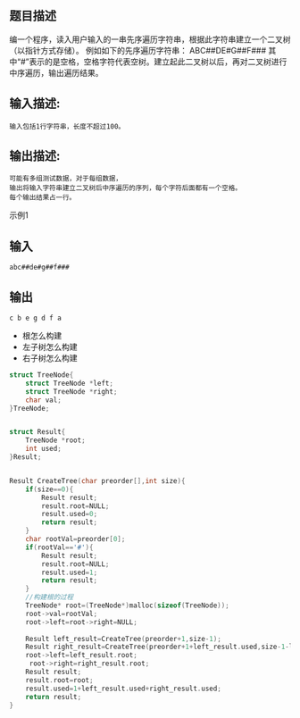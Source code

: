 ## 题目描述

编一个程序，读入用户输入的一串先序遍历字符串，根据此字符串建立一个二叉树（以指针方式存储）。 例如如下的先序遍历字符串： ABC##DE#G##F### 其中“#”表示的是空格，空格字符代表空树。建立起此二叉树以后，再对二叉树进行中序遍历，输出遍历结果。

## 输入描述:

```
输入包括1行字符串，长度不超过100。
```

## 输出描述:

```
可能有多组测试数据，对于每组数据，
输出将输入字符串建立二叉树后中序遍历的序列，每个字符后面都有一个空格。
每个输出结果占一行。
```

示例1

## 输入

```
abc##de#g##f###
```

## 输出

```
c b e g d f a 
```





- 根怎么构建
- 左子树怎么构建 
- 右子树怎么构建

````c
struct TreeNode{
    struct TreeNode *left;
    struct TreeNode *right;
    char val;
}TreeNode;


struct Result{
    TreeNode *root;
    int used;
}Result;


Result CreateTree(char preorder[],int size){
    if(size==0){
        Result result;
        result.root=NULL;
        result.used=0;
        return result;
    }
    char rootVal=preorder[0];
    if(rootVal=='#'){
        Result result;
        result.root=NULL;
        result.used=1;
        return result;
    }
    //构建根的过程
    TreeNode* root=(TreeNode*)malloc(sizeof(TreeNode));
    root->val=rootVal;
    root->left=root->right=NULL;
    
    Result left_result=CreateTree(preorder+1,size-1);
    Result right_result=CreateTree(preorder+1+left_result.used,size-1-left_result.used);
    root->left=left_result.root;
     root->right=right_result.root;
    Result result;
    result.root=root;
    result.used=1+left_result.used+right_result.used;
    return result;
}
````

